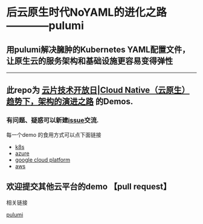 # 后云原生时代NoYAML的进化之路————pulumi

## 用pulumi解决臃肿的Kubernetes YAML配置文件，让原生云的服务架构和基础设施更容易变得弹性

---
## 此repo为 [云片技术开放日|Cloud Native（云原生）趋势下，架构的演进之路](https://www.huodongxing.com/event/5481349357900) 的Demos.




### 有问题、疑惑可以新建[issue](./issue)交流.

每一个demo 的食用方式可以点下面链接

- [k8s](./1-k8s)
- [azure](./2-azure)
- [google cloud platform](./3-gcp)
- [aws](./4/aws)




## 欢迎提交其他云平台的demo  【pull request】


相关链接

[pulumi](https://github.com/pulumi/pulumi)



